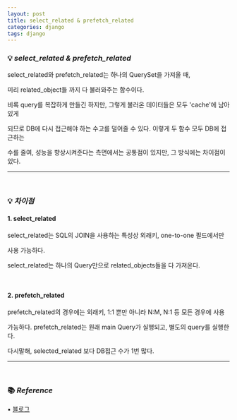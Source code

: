 ```yaml
---
layout: post
title: select_related & prefetch_related
categories: django
tags: django
---
```


### 💡 ***select_related & prefetch_related***

select_related와 prefetch_related는 하나의 QuerySet을 가져올 때,

미리 related_object들 까지 다 불러와주는 함수이다.

비록 query를 복잡하게 만들긴 하지만, 그렇게 불러온 데이터들은 모두 'cache'에 남아있게 

되므로 DB에 다시 접근해야 하는 수고를 덜어줄 수 있다. 이렇게 두 함수 모두 DB에 접근하는 

수를 줄여, 성능을 향상시켜준다는 측면에서는 공통점이 있지만, 그 방식에는 차이점이 있다.

---

<br>

### 💡 ***차이점***

#### 1. select_related

select_related는 SQL의 JOIN을 사용하는 특성상 외래키, one-to-one 필드에서만 

사용 가능하다.

select_related는 하나의 Query만으로 related_objects들을 다 가져온다.

<br>

#### 2. prefetch_related

prefetch_related의 경우에는 외래키, 1:1 뿐만 아니라 N:M, N:1 등 모든 경우에 사용 

가능하다. prefetch_related는 원래 main Query가 실행되고, 별도의 query를 실행한다.

다시말해, selected_related 보다 DB접근 수가 1번 많다.

---

<br>

### 📚 ***Reference***

▪ [블로그](https://jupiny.tistory.com/entry/selectrelated%EC%99%80-prefetchrelated)